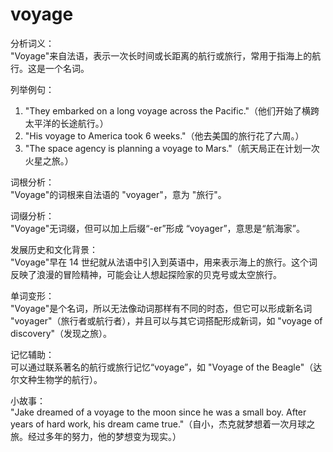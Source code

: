 # voyage

分析词义：  
"Voyage"来自法语，表示一次长时间或长距离的航行或旅行，常用于指海上的航行。这是一个名词。

  

列举例句：

  

1.  "They embarked on a long voyage across the Pacific."（他们开始了横跨太平洋的长途航行。）
2.  "His voyage to America took 6 weeks."（他去美国的旅行花了六周。）
3.  "The space agency is planning a voyage to Mars."（航天局正在计划一次火星之旅。）

  

词根分析：  
"Voyage"的词根来自法语的 "voyager"，意为 "旅行"。

  

词缀分析：  
"Voyage"无词缀，但可以加上后缀“-er”形成 “voyager”，意思是“航海家”。

  

发展历史和文化背景：  
"Voyage"早在 14 世纪就从法语中引入到英语中，用来表示海上的旅行。这个词反映了浪漫的冒险精神，可能会让人想起探险家的贝克号或太空旅行。

  

单词变形：  
"Voyage"是个名词，所以无法像动词那样有不同的时态，但它可以形成新名词 "voyager"（旅行者或航行者），并且可以与其它词搭配形成新词，如 "voyage of discovery"（发现之旅）。

  

记忆辅助：  
可以通过联系著名的航行或旅行记忆“voyage”，如 "Voyage of the Beagle"（达尔文种生物学的航行）。

  

小故事：  
"Jake dreamed of a voyage to the moon since he was a small boy. After years of hard work, his dream came true."（自小，杰克就梦想着一次月球之旅。经过多年的努力，他的梦想变为现实。）
